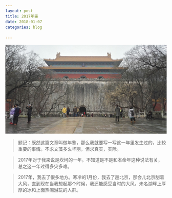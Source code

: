 ```yaml
---
layout: post
title: 2017年鉴
date: 2018-01-07
categories: blog

---
```

![Alt text](/img/1.jpg)
>题记：既然这篇文章叫做年鉴，那么我就要写一写这一年里发生过的，比较重要的事情。不求文藻多么华丽，但求真实，实际。

>2017年对于我来说是坎坷的一年。不知道是不是和本命年这种说法有关，总之这一年过得多灾多难。

>2017年，我去了很多地方。寒冷的1月份，我去了趟北京，那会儿北京刮着大风，直到现在当我想起那个时候，我还能感受当时的大风，未名湖畔上厚厚的冰和上面热闹游玩的人群。
